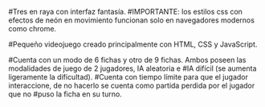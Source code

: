 #Tres en raya con interfaz fantasía. 
#IMPORTANTE: los estilos css con efectos de neón en movimiento funcionan solo en navegadores modernos como chrome.

#Pequeño videojuego creado principalmente con HTML, CSS y JavaScript. 

#Cuenta con un modo de 6 fichas y otro de 9 fichas. Ambos poseen las modalidades de juego de 2 jugadores, IA aleatoria e 
#IA difícil (se aumenta ligeramente la dificultad). 
#Cuenta con tiempo límite para que el jugador interaccione, de no hacerlo se cuenta como partida perdida por el jugador que no
#puso la ficha en su turno.
